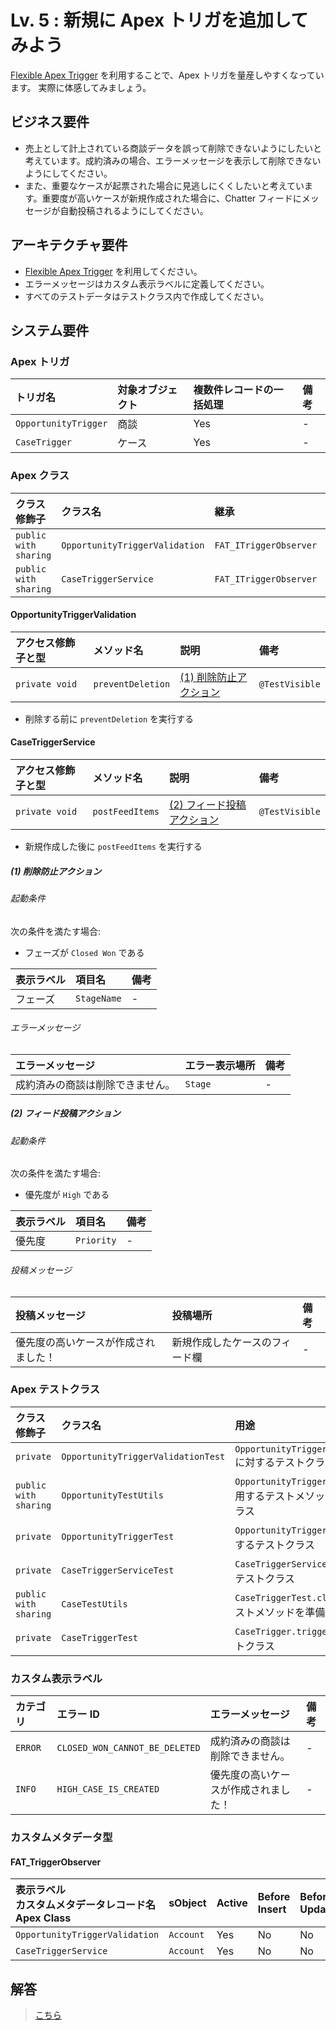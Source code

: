 # Lv. 5 : 新規に Apex トリガを追加してみよう

[Flexible Apex Trigger](https://github.com/takahitomiyamoto/flexible-apex-trigger#flexible-apex-trigger) を利用することで、Apex トリガを量産しやすくなっています。
実際に体感してみましょう。

## ビジネス要件

- 売上として計上されている商談データを誤って削除できないようにしたいと考えています。成約済みの場合、エラーメッセージを表示して削除できないようにしてください。
- また、重要なケースが起票された場合に見逃しにくくしたいと考えています。重要度が高いケースが新規作成された場合に、Chatter フィードにメッセージが自動投稿されるようにしてください。

## アーキテクチャ要件

- [Flexible Apex Trigger](https://github.com/takahitomiyamoto/flexible-apex-trigger#flexible-apex-trigger) を利用してください。
- エラーメッセージはカスタム表示ラベルに定義してください。
- すべてのテストデータはテストクラス内で作成してください。

## システム要件

### Apex トリガ

| トリガ名             | 対象オブジェクト | 複数件レコードの一括処理 | 備考 |
| :------------------- | :--------------- | :----------------------- | :--- |
| `OpportunityTrigger` | 商談             | Yes                      | -    |
| `CaseTrigger`        | ケース           | Yes                      | -    |

### Apex クラス

| クラス修飾子          | クラス名                       | 継承                   | 備考 |
| :-------------------- | :----------------------------- | :--------------------- | :--- |
| `public with sharing` | `OpportunityTriggerValidation` | `FAT_ITriggerObserver` | -    |
| `public with sharing` | `CaseTriggerService`           | `FAT_ITriggerObserver` | -    |

#### OpportunityTriggerValidation

| アクセス修飾子と型 | メソッド名        | 説明                                  | 備考           |
| :----------------- | :---------------- | :------------------------------------ | :------------- |
| `private void`     | `preventDeletion` | [(1) 削除防止アクション](#level-05-1) | `@TestVisible` |

- 削除する前に `preventDeletion` を実行する

#### CaseTriggerService

| アクセス修飾子と型 | メソッド名      | 説明                                      | 備考           |
| :----------------- | :-------------- | :---------------------------------------- | :------------- |
| `private void`     | `postFeedItems` | [(2) フィード投稿アクション](#level-05-2) | `@TestVisible` |

- 新規作成した後に `postFeedItems` を実行する

<a id="level-05-1"></a>

##### (1) 削除防止アクション

###### 起動条件

次の条件を満たす場合:

- フェーズが `Closed Won` である

| 表示ラベル | 項目名      | 備考 |
| :--------- | :---------- | :--- |
| フェーズ   | `StageName` | -    |

###### エラーメッセージ

| エラーメッセージ                 | エラー表示場所 | 備考 |
| :------------------------------- | :------------- | :--- |
| 成約済みの商談は削除できません。 | `Stage`        | -    |

<a id="level-05-2"></a>

##### (2) フィード投稿アクション

###### 起動条件

次の条件を満たす場合:

- 優先度が `High` である

| 表示ラベル | 項目名     | 備考 |
| :--------- | :--------- | :--- |
| 優先度     | `Priority` | -    |

###### 投稿メッセージ

| 投稿メッセージ                       | 投稿場所                       | 備考 |
| :----------------------------------- | :----------------------------- | :--- |
| 優先度の高いケースが作成されました！ | 新規作成したケースのフィード欄 | -    |

### Apex テストクラス

| クラス修飾子          | クラス名                           | 用途                                                                  | 備考 |
| :-------------------- | :--------------------------------- | :-------------------------------------------------------------------- | :--- |
| `private`             | `OpportunityTriggerValidationTest` | `OpportunityTriggerValidation.cls` に対するテストクラス               | -    |
| `public with sharing` | `OpportunityTestUtils`             | `OpportunityTriggerTest.cls` で利用するテストメソッドを準備するクラス | -    |
| `private`             | `OpportunityTriggerTest`           | `OpportunityTrigger.trigger` に対するテストクラス                     | -    |
| `private`             | `CaseTriggerServiceTest`           | `CaseTriggerService.cls` に対するテストクラス                         | -    |
| `public with sharing` | `CaseTestUtils`                    | `CaseTriggerTest.cls` で利用するテストメソッドを準備するクラス        | -    |
| `private`             | `CaseTriggerTest`                  | `CaseTrigger.trigger` に対するテストクラス                            | -    |

### カスタム表示ラベル

| カテゴリ | エラー ID                      | エラーメッセージ                     | 備考 |
| :------- | :----------------------------- | :----------------------------------- | :--- |
| `ERROR`  | `CLOSED_WON_CANNOT_BE_DELETED` | 成約済みの商談は削除できません。     | -    |
| `INFO`   | `HIGH_CASE_IS_CREATED`         | 優先度の高いケースが作成されました！ | -    |

### カスタムメタデータ型

#### FAT_TriggerObserver

| 表示ラベル<br>カスタムメタデータレコード名<br>Apex Class | sObject   | Active | Before<br>Insert | Before<br>Update | Before<br>Delete | After<br>Insert |
| :------------------------------------------------------- | :-------- | :----- | :--------------- | :--------------- | :--------------- | :-------------- |
| `OpportunityTriggerValidation`                           | `Account` | Yes    | No               | No               | Yes              | No              |
| `CaseTriggerService`                                     | `Account` | Yes    | No               | No               | No               | Yes             |

## 解答

> [こちら](level-05-answer.md)
